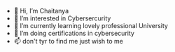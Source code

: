 - 👋 Hi, I’m Chaitanya
- 👀 I’m interested in Cybersercurity
- 🌱 I’m currently learning lovely professional University
- 💞️ I’m doing certifications in cybersecurity
- 📫 don't tyr to find me just wish to me

<!---
Chaitu785/Chaitu785 is a ✨ special ✨ repository because its `README.md` (this file) appears on your GitHub profile.
You can click the Preview link to take a look at your changes.
--->
